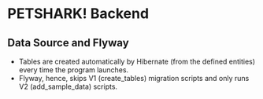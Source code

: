# PETSHARK! Backend

## Data Source and Flyway
- Tables are created automatically by Hibernate (from the defined entities) every time the program launches.
- Flyway, hence, skips V1 (create_tables) migration scripts and only runs V2 (add_sample_data) scripts.
